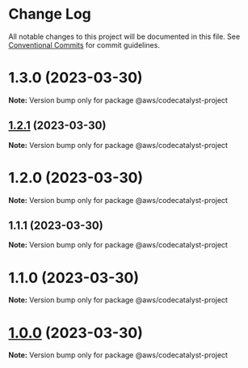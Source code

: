 # Change Log

All notable changes to this project will be documented in this file.
See [Conventional Commits](https://conventionalcommits.org) for commit guidelines.

# 1.3.0 (2023-03-30)

**Note:** Version bump only for package @aws/codecatalyst-project





## [1.2.1](https://github.com/aws/actions-dev-kit/compare/v1.1.1...v1.2.1) (2023-03-30)

**Note:** Version bump only for package @aws/codecatalyst-project





# 1.2.0 (2023-03-30)

**Note:** Version bump only for package @aws/codecatalyst-project





## 1.1.1 (2023-03-30)

**Note:** Version bump only for package @aws/codecatalyst-project





# 1.1.0 (2023-03-30)

**Note:** Version bump only for package @aws/codecatalyst-project





# [1.0.0](https://github.com/aws/actions-dev-kit/compare/v0.109.1...v1.0.0) (2023-03-30)

**Note:** Version bump only for package @aws/codecatalyst-project

